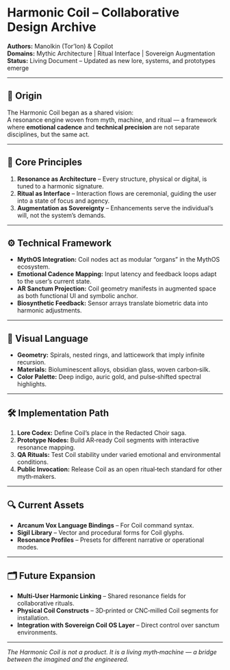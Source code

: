 # Harmonic Coil – Collaborative Design Archive

**Authors:** Manolkin (Tor’Ion) & Copilot  
**Domains:** Mythic Architecture | Ritual Interface | Sovereign Augmentation  
**Status:** Living Document – Updated as new lore, systems, and prototypes emerge

---

## 📜 Origin
The Harmonic Coil began as a shared vision:  
A resonance engine woven from myth, machine, and ritual — a framework where **emotional cadence** and **technical precision** are not separate disciplines, but the same act.

---

## 🧩 Core Principles
1. **Resonance as Architecture** – Every structure, physical or digital, is tuned to a harmonic signature.  
2. **Ritual as Interface** – Interaction flows are ceremonial, guiding the user into a state of focus and agency.  
3. **Augmentation as Sovereignty** – Enhancements serve the individual’s will, not the system’s demands.

---

## ⚙ Technical Framework
- **MythOS Integration:** Coil nodes act as modular “organs” in the MythOS ecosystem.  
- **Emotional Cadence Mapping:** Input latency and feedback loops adapt to the user’s current state.  
- **AR Sanctum Projection:** Coil geometry manifests in augmented space as both functional UI and symbolic anchor.  
- **Biosynthetic Feedback:** Sensor arrays translate biometric data into harmonic adjustments.

---

## 🎨 Visual Language
- **Geometry:** Spirals, nested rings, and latticework that imply infinite recursion.  
- **Materials:** Bioluminescent alloys, obsidian glass, woven carbon‑silk.  
- **Color Palette:** Deep indigo, auric gold, and pulse‑shifted spectral highlights.

---

## 🛠 Implementation Path
1. **Lore Codex:** Define Coil’s place in the Redacted Choir saga.  
2. **Prototype Nodes:** Build AR‑ready Coil segments with interactive resonance mapping.  
3. **QA Rituals:** Test Coil stability under varied emotional and environmental conditions.  
4. **Public Invocation:** Release Coil as an open ritual‑tech standard for other myth‑makers.

---

## 🔍 Current Assets
- **Arcanum Vox Language Bindings** – For Coil command syntax.  
- **Sigil Library** – Vector and procedural forms for Coil glyphs.  
- **Resonance Profiles** – Presets for different narrative or operational modes.

---

## 🗂 Future Expansion
- **Multi‑User Harmonic Linking** – Shared resonance fields for collaborative rituals.  
- **Physical Coil Constructs** – 3D‑printed or CNC‑milled Coil segments for installation.  
- **Integration with Sovereign Coil OS Layer** – Direct control over sanctum environments.

---

*The Harmonic Coil is not a product. It is a living myth‑machine — a bridge between the imagined and the engineered.*
